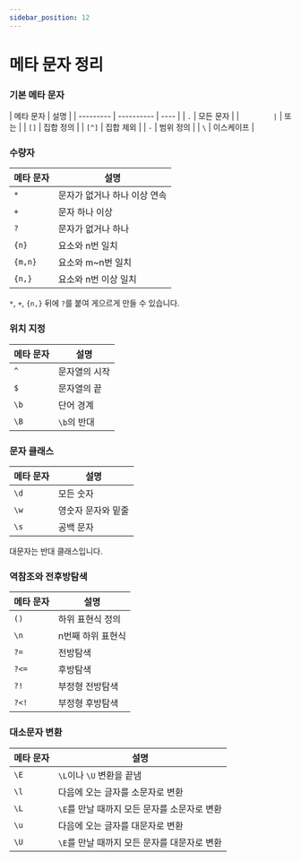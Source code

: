 ```yaml
---
sidebar_position: 12
---
```


# 메타 문자 정리

### 기본 메타 문자

| 메타 문자 | 설명       |
| --------- | ---------- | ---- |
| `.`       | 모든 문자  |
| `         | `          | 또는 |
| `[]`      | 집합 정의  |
| `[^]`     | 집합 제외  |
| `-`       | 범위 정의  |
| `\`       | 이스케이프 |

### 수량자

| 메타 문자 | 설명                         |
| --------- | ---------------------------- |
| `*`       | 문자가 없거나 하나 이상 연속 |
| `+`       | 문자 하나 이상               |
| `?`       | 문자가 없거나 하나           |
| `{n}`     | 요소와 n번 일치              |
| `{m,n}`   | 요소와 m~n번 일치            |
| `{n,}`    | 요소와 n번 이상 일치         |

`*`, `+`, `{n,}` 뒤에 `?`를 붙여 게으르게 만들 수 있습니다.

### 위치 지정

| 메타 문자 | 설명          |
| --------- | ------------- |
| `^`       | 문자열의 시작 |
| `$`       | 문자열의 끝   |
| `\b`      | 단어 경계     |
| `\B`      | `\b`의 반대   |

### 문자 클래스

| 메타 문자 | 설명               |
| --------- | ------------------ |
| `\d`      | 모든 숫자          |
| `\w`      | 영숫자 문자와 밑줄 |
| `\s`      | 공백 문자          |

대문자는 반대 클래스입니다.

### 역참조와 전후방탐색

| 메타 문자 | 설명              |
| --------- | ----------------- |
| `()`      | 하위 표현식 정의  |
| `\n`      | n번째 하위 표현식 |
| `?=`      | 전방탐색          |
| `?<=`     | 후방탐색          |
| `?!`      | 부정형 전방탐색   |
| `?<!`     | 부정형 후방탐색   |

### 대소문자 변환

| 메타 문자 | 설명                                         |
| --------- | -------------------------------------------- |
| `\E`      | `\L`이나 `\U` 변환을 끝냄                    |
| `\l`      | 다음에 오는 글자를 소문자로 변환             |
| `\L`      | `\E`를 만날 때까지 모든 문자를 소문자로 변환 |
| `\u`      | 다음에 오는 글자를 대문자로 변환             |
| `\U`      | `\E`를 만날 때까지 모든 문자를 대문자로 변환 |
